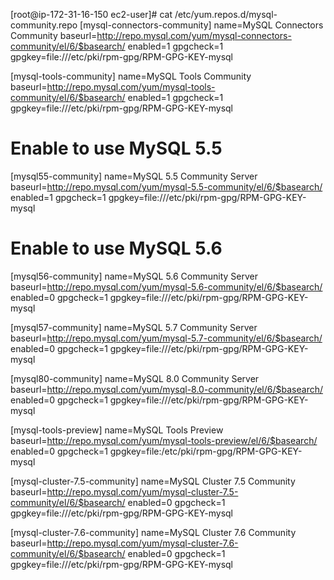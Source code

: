 [root@ip-172-31-16-150 ec2-user]# cat /etc/yum.repos.d/mysql-community.repo
[mysql-connectors-community]
name=MySQL Connectors Community
baseurl=http://repo.mysql.com/yum/mysql-connectors-community/el/6/$basearch/
enabled=1
gpgcheck=1
gpgkey=file:///etc/pki/rpm-gpg/RPM-GPG-KEY-mysql

[mysql-tools-community]
name=MySQL Tools Community
baseurl=http://repo.mysql.com/yum/mysql-tools-community/el/6/$basearch/
enabled=1
gpgcheck=1
gpgkey=file:///etc/pki/rpm-gpg/RPM-GPG-KEY-mysql

# Enable to use MySQL 5.5
[mysql55-community]
name=MySQL 5.5 Community Server
baseurl=http://repo.mysql.com/yum/mysql-5.5-community/el/6/$basearch/
enabled=1
gpgcheck=1
gpgkey=file:///etc/pki/rpm-gpg/RPM-GPG-KEY-mysql

# Enable to use MySQL 5.6
[mysql56-community]
name=MySQL 5.6 Community Server
baseurl=http://repo.mysql.com/yum/mysql-5.6-community/el/6/$basearch/
enabled=0
gpgcheck=1
gpgkey=file:///etc/pki/rpm-gpg/RPM-GPG-KEY-mysql

[mysql57-community]
name=MySQL 5.7 Community Server
baseurl=http://repo.mysql.com/yum/mysql-5.7-community/el/6/$basearch/
enabled=0
gpgcheck=1
gpgkey=file:///etc/pki/rpm-gpg/RPM-GPG-KEY-mysql

[mysql80-community]
name=MySQL 8.0 Community Server
baseurl=http://repo.mysql.com/yum/mysql-8.0-community/el/6/$basearch/
enabled=0
gpgcheck=1
gpgkey=file:///etc/pki/rpm-gpg/RPM-GPG-KEY-mysql

[mysql-tools-preview]
name=MySQL Tools Preview
baseurl=http://repo.mysql.com/yum/mysql-tools-preview/el/6/$basearch/
enabled=0
gpgcheck=1
gpgkey=file:/etc/pki/rpm-gpg/RPM-GPG-KEY-mysql

[mysql-cluster-7.5-community]
name=MySQL Cluster 7.5 Community
baseurl=http://repo.mysql.com/yum/mysql-cluster-7.5-community/el/6/$basearch/
enabled=0
gpgcheck=1
gpgkey=file:///etc/pki/rpm-gpg/RPM-GPG-KEY-mysql

[mysql-cluster-7.6-community]
name=MySQL Cluster 7.6 Community
baseurl=http://repo.mysql.com/yum/mysql-cluster-7.6-community/el/6/$basearch/
enabled=0
gpgcheck=1
gpgkey=file:///etc/pki/rpm-gpg/RPM-GPG-KEY-mysql
